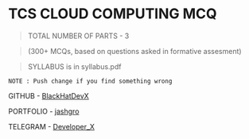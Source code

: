 # TCS CLOUD COMPUTING MCQ

> TOTAL NUMBER OF PARTS - 3

> (300+ MCQs, based on questions asked in formative assesment)

> SYLLABUS is in syllabus.pdf

`NOTE : Push change if you find something wrong`

GITHUB - [BlackHatDevX](https://github.com/BlackHatDevX/)

PORTFOLIO - [jashgro](https://bit.ly/jashgro)

TELEGRAM - [Developer_X](https://telegram.dog/DeveIoper_X)
